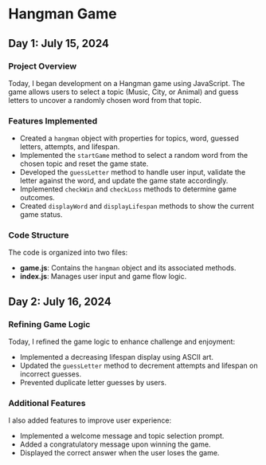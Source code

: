 # Hangman Game 

## Day 1: July 15, 2024

### Project Overview
Today, I began development on a Hangman game using JavaScript. The game allows users to select a topic (Music, City, or Animal) and guess letters to uncover a randomly chosen word from that topic.

### Features Implemented
- Created a `hangman` object with properties for topics, word, guessed letters, attempts, and lifespan.
- Implemented the `startGame` method to select a random word from the chosen topic and reset the game state.
- Developed the `guessLetter` method to handle user input, validate the letter against the word, and update the game state accordingly.
- Implemented `checkWin` and `checkLoss` methods to determine game outcomes.
- Created `displayWord` and `displayLifespan` methods to show the current game status.

### Code Structure
The code is organized into two files:
- **game.js**: Contains the `hangman` object and its associated methods.
- **index.js**: Manages user input and game flow logic.

## Day 2: July 16, 2024

### Refining Game Logic
Today, I refined the game logic to enhance challenge and enjoyment:
- Implemented a decreasing lifespan display using ASCII art.
- Updated the `guessLetter` method to decrement attempts and lifespan on incorrect guesses.
- Prevented duplicate letter guesses by users.

### Additional Features
I also added features to improve user experience:
- Implemented a welcome message and topic selection prompt.
- Added a congratulatory message upon winning the game.
- Displayed the correct answer when the user loses the game.

